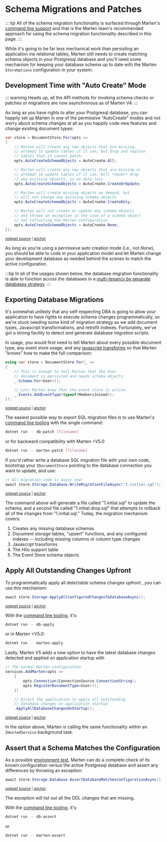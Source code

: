 # Schema Migrations and Patches

::: tip
All of the schema migration functionality is surfaced through Marten's [command line support](/configuration/cli) and that is the Marten team's
recommended approach for using the schema migration functionality described in this page.
:::

While it's going to be far less mechanical work than persisting an application via relational tables, Marten still needs to create
matching schema objects in your Postgresql database and you'll need some mechanism for keeping your database schema up to date
with the Marten `StoreOptions` configuration in your system.

## Development Time with "Auto Create" Mode

::: warning
Heads up, all the API methods for invoking schema checks or patches or migrations are now asynchronous as of Marten V4.
:::

As long as you have rights to alter your Postgresql database, you can happily set up Marten in one of the permissive "AutoCreate"
modes and not worry about schema changes at all as you happily code new features and change existing document types:

<!-- snippet: sample_AutoCreateSchemaObjects -->
<a id='snippet-sample_autocreateschemaobjects'></a>
```cs
var store = DocumentStore.For(opts =>
{
    // Marten will create any new objects that are missing,
    // attempt to update tables if it can, but drop and replace
    // tables that it cannot patch.
    opts.AutoCreateSchemaObjects = AutoCreate.All;

    // Marten will create any new objects that are missing or
    // attempt to update tables if it can. Will *never* drop
    // any existing objects, so no data loss
    opts.AutoCreateSchemaObjects = AutoCreate.CreateOrUpdate;

    // Marten will create missing objects on demand, but
    // will not change any existing schema objects
    opts.AutoCreateSchemaObjects = AutoCreate.CreateOnly;

    // Marten will not create or update any schema objects
    // and throws an exception in the case of a schema object
    // not reflecting the Marten configuration
    opts.AutoCreateSchemaObjects = AutoCreate.None;
});
```
<sup><a href='https://github.com/JasperFx/marten/blob/master/src/CoreTests/StoreOptionsTests.cs#L46-L72' title='Snippet source file'>snippet source</a> | <a href='#snippet-sample_autocreateschemaobjects' title='Start of snippet'>anchor</a></sup>
<!-- endSnippet -->

As long as you're using a permissive auto creation mode (i.e., not _None_), you should be able to code in your application model
and let Marten change your development database as needed behind the scenes to match the active configuration.

:::tip
In all of the usages shown below, the database migration functionality is able to function across the databases in a
[multi-tenancy by separate databases strategy](/configuration/multitenancy).
:::

## Exporting Database Migrations

It's somewhat unlikely that any self-respecting DBA is going to allow your application to have rights to execute schema changes programmatically,
so we're stuck needing some kind of migration strategy as we add document types, Javascript transformations, and retrofit indexes. Fortunately, we've got
a strong facility to detect and generate database migration scripts.

In usage, you would first need to tell Marten about every possible document type, any event store usage, and any
[javascript transforms](/documents/plv8) so that Marten
"knows" how to make the full comparison:

<!-- snippet: sample_configure-document-types-upfront -->
<a id='snippet-sample_configure-document-types-upfront'></a>
```cs
using var store = DocumentStore.For(_ =>
{
    // This is enough to tell Marten that the User
    // document is persisted and needs schema objects
    _.Schema.For<User>();

    // Lets Marten know that the event store is active
    _.Events.AddEventType(typeof(MembersJoined));
});
```
<sup><a href='https://github.com/JasperFx/marten/blob/master/src/EventSourcingTests/Examples/MigrationSamples.cs#L11-L21' title='Snippet source file'>snippet source</a> | <a href='#snippet-sample_configure-document-types-upfront' title='Start of snippet'>anchor</a></sup>
<!-- endSnippet -->

The easiest possible way to export SQL migration files is to use Marten's [command line tooling](/configuration/cli) with the single command:

```bash
dotnet run -- db-patch [filename]
```

or for backward compatibility with Marten <V5.0

```bash
dotnet run -- marten-patch [filename]
```

If you'd rather write a database SQL migration file with your own code, bootstrap your `IDocumentStore` pointing to the database connection you
want to update, and use:

<!-- snippet: sample_WritePatch -->
<a id='snippet-sample_writepatch'></a>
```cs
// All migration code is async now!
await store.Storage.Database.WriteMigrationFileAsync("1.initial.sql");
```
<sup><a href='https://github.com/JasperFx/marten/blob/master/src/Marten.Testing/Examples/MigrationSamples.cs#L19-L23' title='Snippet source file'>snippet source</a> | <a href='#snippet-sample_writepatch' title='Start of snippet'>anchor</a></sup>
<!-- endSnippet -->

The command above will generate a file called "1.initial.sql" to update the schema, and a second file called
"1.initial.drop.sql" that attempts to rollback all of the changes from "1.initial.sql." Today, the migration
mechanism covers:

1. Creates any missing database schemas
1. Document storage tables, "upsert" functions, and any configured indexes -- including missing columns or column type changes
1. Javascript transforms
1. The Hilo support table
1. The Event Store schema objects

## Apply All Outstanding Changes Upfront

To programmatically apply all detectable schema changes upfront , you can use this mechanism:

<!-- snippet: sample_ApplyAllConfiguredChangesToDatabase -->
<a id='snippet-sample_applyallconfiguredchangestodatabase'></a>
```cs
await store.Storage.ApplyAllConfiguredChangesToDatabaseAsync();
```
<sup><a href='https://github.com/JasperFx/marten/blob/master/src/Marten.Testing/Examples/MigrationSamples.cs#L25-L27' title='Snippet source file'>snippet source</a> | <a href='#snippet-sample_applyallconfiguredchangestodatabase' title='Start of snippet'>anchor</a></sup>
<!-- endSnippet -->

With the [command line tooling](/configuration/cli), it's:

```bash
dotnet run -- db-apply
```

or in Marten <V5.0:

```bash
dotnet run -- marten-apply
```

Lastly, Marten V5 adds a new option to have the latest database changes detected and applied on application startup with

<!-- snippet: sample_using_ApplyAllDatabaseChangesOnStartup -->
<a id='snippet-sample_using_applyalldatabasechangesonstartup'></a>
```cs
// The normal Marten configuration
services.AddMarten(opts =>
    {
        opts.Connection(ConnectionSource.ConnectionString);
        opts.RegisterDocumentType<User>();
    })

    // Direct the application to apply all outstanding
    // database changes on application startup
    .ApplyAllDatabaseChangesOnStartup();
```
<sup><a href='https://github.com/JasperFx/marten/blob/master/src/CoreTests/MartenServiceCollectionExtensionsTests.cs#L150-L163' title='Snippet source file'>snippet source</a> | <a href='#snippet-sample_using_applyalldatabasechangesonstartup' title='Start of snippet'>anchor</a></sup>
<!-- endSnippet -->

In the option above, Marten is calling the same functionality within an `IHostedService` background task.

## Assert that a Schema Matches the Configuration

As a possible [environment test](http://codebetter.com/jeremymiller/2006/04/06/environment-tests-and-self-diagnosing-configuration-with-structuremap/), Marten can do a complete check of its known configuration versus the active Postgresql database and assert any differences
by throwing an exception:

<!-- snippet: sample_AssertDatabaseMatchesConfiguration -->
<a id='snippet-sample_assertdatabasematchesconfiguration'></a>
```cs
await store.Storage.Database.AssertDatabaseMatchesConfigurationAsync();
```
<sup><a href='https://github.com/JasperFx/marten/blob/master/src/Marten.Testing/Examples/MigrationSamples.cs#L29-L31' title='Snippet source file'>snippet source</a> | <a href='#snippet-sample_assertdatabasematchesconfiguration' title='Start of snippet'>anchor</a></sup>
<!-- endSnippet -->

The exception will list out all the DDL changes that are missing.

With the [command line tooling](/configuration/cli), it's:

```bash
dotnet run -- db-assert
```

or

```bash
dotnet run -- marten-assert
```
